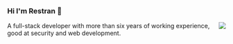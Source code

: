 ### Hi I'm Restran 👋

<img align="right" src="https://github-readme-stats.vercel.app/api?username=restran&show_icons=true&icon_color=0366d6&text_color=24292e&bg_color=ffffff&hide_title=true" />

A full-stack developer with more than six years of working experience, good at security and web development. 

<!--
**restran/restran** is a ✨ _special_ ✨ repository because its `README.md` (this file) appears on your GitHub profile.

Here are some ideas to get you started:

- 🔭 I’m currently working on ...
- 🌱 I’m currently learning ...
- 👯 I’m looking to collaborate on ...
- 🤔 I’m looking for help with ...
- 💬 Ask me about ...
- 📫 How to reach me: ...
- 😄 Pronouns: ...
- ⚡ Fun fact: ...
-->

